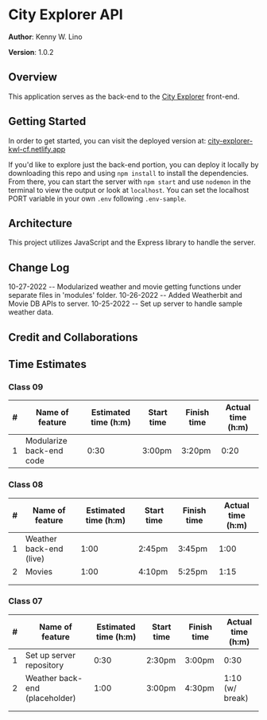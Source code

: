 # City Explorer API

**Author**: Kenny W. Lino

**Version**: 1.0.2

## Overview

This application serves as the back-end to the [City Explorer](https://github.com/kennywlino/city-explorer) front-end.

## Getting Started

In order to get started, you can visit the deployed version at: [city-explorer-kwl-cf.netlify.app](https://city-explorer-kwl-cf.netlify.app)

If you'd like to explore just the back-end portion, you can deploy it locally by downloading this repo and using `npm install` to install the dependencies. From there, you can start the server with `npm start` and use `nodemon` in the terminal to view the output or look at `localhost`. You can set the localhost PORT variable in your own `.env` following `.env-sample`.

## Architecture

This project utilizes JavaScript and the Express library to handle the server.

## Change Log

10-27-2022 -- Modularized weather and movie getting functions under separate files in 'modules' folder.
10-26-2022 -- Added Weatherbit and Movie DB APIs to server.
10-25-2022 -- Set up server to handle sample weather data.

## Credit and Collaborations

## Time Estimates

### Class 09

| #   | Name of feature          | Estimated time (h:m) | Start time | Finish time | Actual time (h:m) |
| --- | ------------------------ | -------------------- | ---------- | ----------- | ----------------- |
| 1   | Modularize back-end code | 0:30                 | 3:00pm     | 3:20pm      | 0:20              |

### Class 08

| #   | Name of feature         | Estimated time (h:m) | Start time | Finish time | Actual time (h:m) |
| --- | ----------------------- | -------------------- | ---------- | ----------- | ----------------- |
| 1   | Weather back-end (live) | 1:00                 | 2:45pm     | 3:45pm      | 1:00              |
| 2   | Movies                  | 1:00                 | 4:10pm     | 5:25pm      | 1:15              |
|     |                         |                      |            |             |                   |
|     |                         |                      |            |             |                   |

### Class 07

| #   | Name of feature                | Estimated time (h:m) | Start time | Finish time | Actual time (h:m) |
| --- | ------------------------------ | -------------------- | ---------- | ----------- | ----------------- |
| 1   | Set up server repository       | 0:30                 | 2:30pm     | 3:00pm      | 0:30              |
| 2   | Weather back-end (placeholder) | 1:00                 | 3:00pm     | 4:30pm      | 1:10 (w/ break)   |
|     |                                |                      |            |             |                   |
|     |                                |                      |            |             |                   |
